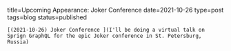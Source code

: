 
title=Upcoming Appearance: Joker Conference 
date=2021-10-26
type=post
tags=blog
status=published
~~~~~~
[(2021-10-26) Joker Conference ](I'll be doing a virtual talk on Sprign GraphQL for the epic Joker conference in St. Petersburg, Russia) 
            
